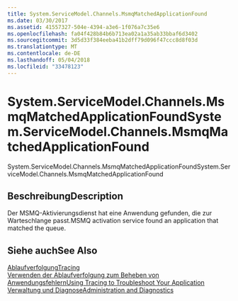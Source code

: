 ```yaml
---
title: System.ServiceModel.Channels.MsmqMatchedApplicationFound
ms.date: 03/30/2017
ms.assetid: 41557327-504e-4394-a3e6-1f076a7c35e6
ms.openlocfilehash: fa04f428b84b6b713ea02a1a35ab33bbaf6d3402
ms.sourcegitcommit: 3d5d33f384eeba41b2dff79d096f47ccc8d8f03d
ms.translationtype: MT
ms.contentlocale: de-DE
ms.lasthandoff: 05/04/2018
ms.locfileid: "33478123"
---
```

# <a name="systemservicemodelchannelsmsmqmatchedapplicationfound"></a><span data-ttu-id="b705f-102">System.ServiceModel.Channels.MsmqMatchedApplicationFound</span><span class="sxs-lookup"><span data-stu-id="b705f-102">System.ServiceModel.Channels.MsmqMatchedApplicationFound</span></span>
<span data-ttu-id="b705f-103">System.ServiceModel.Channels.MsmqMatchedApplicationFound</span><span class="sxs-lookup"><span data-stu-id="b705f-103">System.ServiceModel.Channels.MsmqMatchedApplicationFound</span></span>  
  
## <a name="description"></a><span data-ttu-id="b705f-104">Beschreibung</span><span class="sxs-lookup"><span data-stu-id="b705f-104">Description</span></span>  
 <span data-ttu-id="b705f-105">Der MSMQ-Aktivierungsdienst hat eine Anwendung gefunden, die zur Warteschlange passt.</span><span class="sxs-lookup"><span data-stu-id="b705f-105">MSMQ activation service found an application that matched the queue.</span></span>  
  
## <a name="see-also"></a><span data-ttu-id="b705f-106">Siehe auch</span><span class="sxs-lookup"><span data-stu-id="b705f-106">See Also</span></span>  
 [<span data-ttu-id="b705f-107">Ablaufverfolgung</span><span class="sxs-lookup"><span data-stu-id="b705f-107">Tracing</span></span>](../../../../../docs/framework/wcf/diagnostics/tracing/index.md)  
 [<span data-ttu-id="b705f-108">Verwenden der Ablaufverfolgung zum Beheben von Anwendungsfehlern</span><span class="sxs-lookup"><span data-stu-id="b705f-108">Using Tracing to Troubleshoot Your Application</span></span>](../../../../../docs/framework/wcf/diagnostics/tracing/using-tracing-to-troubleshoot-your-application.md)  
 [<span data-ttu-id="b705f-109">Verwaltung und Diagnose</span><span class="sxs-lookup"><span data-stu-id="b705f-109">Administration and Diagnostics</span></span>](../../../../../docs/framework/wcf/diagnostics/index.md)
